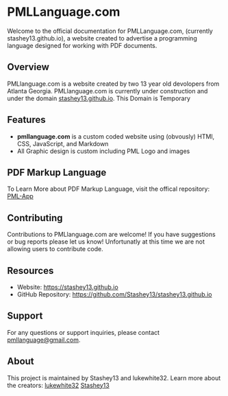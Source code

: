 # PMLLanguage.com

Welcome to the official documentation for PMLLanguage.com, (currently stashey13.github.io), a website created to advertise a programming language designed for working with PDF documents.

## Overview

PMLlanguage.com is a website created by two 13 year old devolopers from Atlanta Georgia. PMLlanguage.com is currently under construction and under the domain [stashey13.github.io](stashey13.github.io). This Domain is Temporary

## Features

- **pmllanguage.com** is a custom coded website using (obvously) HTMl, CSS, JavaScript, and Markdown
- All Graphic design is custom including PML Logo and images

## PDF Markup Language

To Learn More about PDF Markup Language, visit the offical repository:
[PML-App](https://github.com/lukewhite32/PML-App)

## Contributing

Contributions to PMLlanguage.com are welcome! If you have suggestions or bug reports please let us know! Unfortunatly at this time we are not allowing users to contribute code.


## Resources

- Website:  https://stashey13.github.io
- GitHub Repository: https://github.com/Stashey13/stashey13.github.io

## Support

For any questions or support inquiries, please contact [pmllanguage@gmail.com](mailto:pmllanguage@gmail.com).

## About

This project is maintained by Stashey13 and lukewhite32. Learn more about the creators: 
[lukewhite32](https://github.com/lukewhite32)
[Stashey13](https://github.com/Stashey13)

